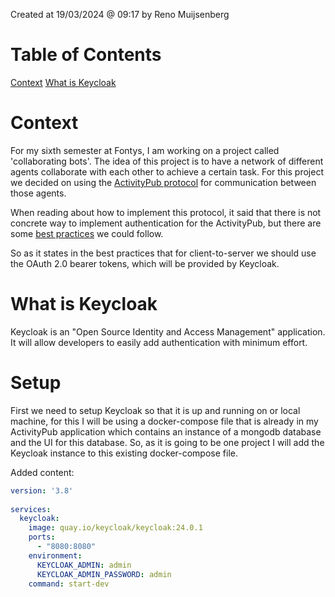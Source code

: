 Created at 19/03/2024 @ 09:17 by Reno Muijsenberg

# Table of Contents
[Context](#Context)
[What is Keycloak](#What%20is%20Keycloak)

# Context
For my sixth semester at Fontys, I am working on a project called 'collaborating bots'. The idea of this project is to have a network of different agents collaborate with each other to achieve a certain task. For this project we decided on using the [ActivityPub protocol](https://www.w3.org/TR/activitypub/) for communication between those agents.

When reading about how to implement this protocol, it said that there is not concrete way to implement authentication for the ActivityPub, but there are some [best practices](https://www.w3.org/wiki/SocialCG/ActivityPub/Authentication_Authorization) we could follow.

So as it states in the best practices that for client-to-server we should use the OAuth 2.0 bearer tokens, which will be provided by Keycloak.

# What is Keycloak
Keycloak is an "Open Source Identity and Access Management" application. It will allow developers to easily add authentication with minimum effort. 

# Setup
First we need to setup Keycloak so that it is up and running on or local machine, for this I will be using a docker-compose file that is already in my ActivityPub application which contains an instance of a mongodb database and the UI for this database. So, as it is going to be one project I will add the Keycloak instance to this existing docker-compose file.

Added content:
```yml
version: '3.8'  
  
services:
  keycloak:  
    image: quay.io/keycloak/keycloak:24.0.1  
    ports:  
	  - "8080:8080"  
    environment:  
	  KEYCLOAK_ADMIN: admin  
	  KEYCLOAK_ADMIN_PASSWORD: admin  
    command: start-dev

```

